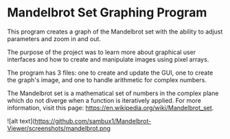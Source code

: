 # Mandelbrot Set Graphing Program

This program creates a graph of the Mandelbrot set with the ability to adjust parameters and zoom in and out.

The purpose of the project was to learn more about graphical user interfaces and how to create and manipulate images using pixel arrays.

The program has 3 files: one to create and update the GUI, one to create the graph's image, and one to handle arithmetic for complex numbers.

The Mandelbrot set is a mathematical set of numbers in the complex plane which do not diverge when a function is iteratively applied. For more information, visit this page: https://en.wikipedia.org/wiki/Mandelbrot_set.

![alt text](https://github.com/sambux1/Mandelbrot-Viewer/screenshots/mandelbrot.png
